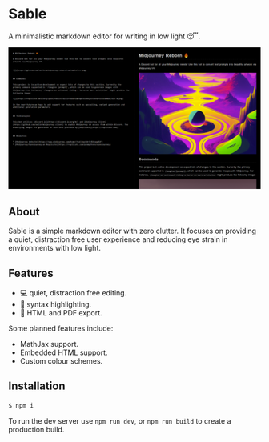 # Sable

A minimalistic markdown editor for writing in low light 😴.

<img src='images/preview4.PNG'>


## About

Sable is a simple markdown editor with zero clutter. It focuses on providing a quiet, distraction free user experience and reducing eye strain in environments with low light.


## Features

* 💻 quiet, distraction free editing.
* 🎨 syntax highlighting.
* 🔼 HTML and PDF export.

Some planned features include:

* MathJax support.
* Embedded HTML support.
* Custom colour schemes.


## Installation

```sh
$ npm i
```

To run the dev server use `npm run dev`, or `npm run build` to create a production build.
